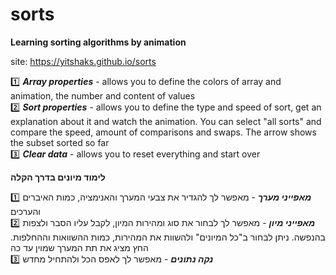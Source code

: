 # sorts

**Learning sorting algorithms by animation**

site: https://yitshaks.github.io/sorts

:one: ***Array properties*** - allows you to define the colors of array and animation, the number and content of values<br/> 
:two: ***Sort properties*** - allows you to define the type and speed of sort, get an explanation about it and watch the animation. You can select "all sorts" and compare the speed, amount of comparisons and swaps. The arrow shows the subset sorted so far<br/> 
:three: ***Clear data*** - allows you to reset everything and start over

**לימוד מיונים בדרך הקלה**

:one: ***מאפייני מערך*** - מאפשר לך להגדיר את צבעי המערך והאנימציה, כמות האיברים והערכים<br/> 
:two: ***מאפייני מיון*** - מאפשר לך לבחור את סוג ומהירות המיון, לקבל עליו הסבר ולצפות בהנפשה. ניתן לבחור ב"כל המיונים" ולהשוות את המהירות, כמות ההשוואות וההחלפות. החץ מציג את תת המערך שמוין עד כה<br/> 
:three: ***נקה נתונים*** - מאפשר לך לאפס הכל ולהתחיל מחדש
